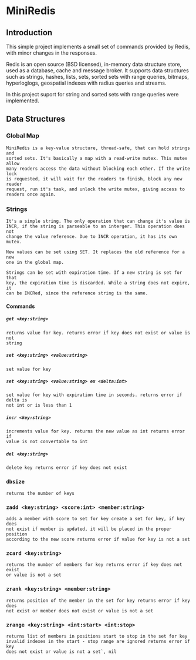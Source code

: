 # MiniRedis

## Introduction

This simple project implements a small set of commands provided by Redis, with
minor changes in the responses.

Redis is an open source (BSD licensed), in-memory data structure store, used as
a database, cache and message broker. It supports data structures such as
strings, hashes, lists, sets, sorted sets with range queries, bitmaps,
hyperloglogs, geospatial indexes with radius queries and streams. 

In this project suport for string and sorted sets with range queries were
implemented.

## Data Structures

### Global Map

    MiniRedis is a key-value structure, thread-safe, that can hold strings and
    sorted sets. It's basically a map with a read-write mutex. This mutex allow
    many readers access the data without blocking each other. If the write lock
    is requested, it will wait for the readers to finish, block any new reader
    request, run it's task, and unlock the write mutex, giving access to
    readers once again.

### Strings

    It's a simple string. The only operation that can change it's value is
    INCR, if the string is parseable to an interger. This operation does not
    change the value reference. Due to INCR operation, it has its own mutex.

    New values can be set using SET. It replaces the old reference for a new
    one in the global map.

    Strings can be set with expiration time. If a new string is set for that
    key, the expiration time is discarded. While a string does not expire, it
    can be INCRed, since the reference string is the same.

#### Commands

##### `get <key:string>`

    returns value for key. returns error if key does not exist or value is not
    string

##### `set <key:string> <value:string>`

    set value for key

##### `set <key:string> <value:string> ex <delta:int>`

    set value for key with expiration time in seconds. returns error if delta is
    not int or is less than 1

##### `incr <key:string>`

    increments value for key. returns the new value as int returns error if
    value is not convertable to int







##### `del <key:string>`

    delete key returns error if key does not exist

### `dbsize`

    returns the number of keys

### `zadd <key:string> <score:int> <member:string>`

    adds a member with score to set for key create a set for key, if key does
    not exist if member is updated, it will be placed in the proper position
    according to the new score returns error if value for key is not a set

### `zcard <key:string>`

    returns the number of members for key returns error if key does not exist
    or value is not a set

### `zrank <key:string> <member:string>`

    returns position of the member in the set for key returns error if key does
    not exist or member does not exist or value is not a set

### `zrange <key:string> <int:start> <int:stop>`

    returns list of members in positions start to stop in the set for key
    invalid indexes in the start - stop range are ignored returns error if key
    does not exist or value is not a set`, nil
